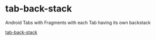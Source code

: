 tab-back-stack
==============

Android Tabs with Fragments with each Tab having its own backstack


[tab-back-stack](https://github.com/delacruzsippel/tab-back-stack.git)